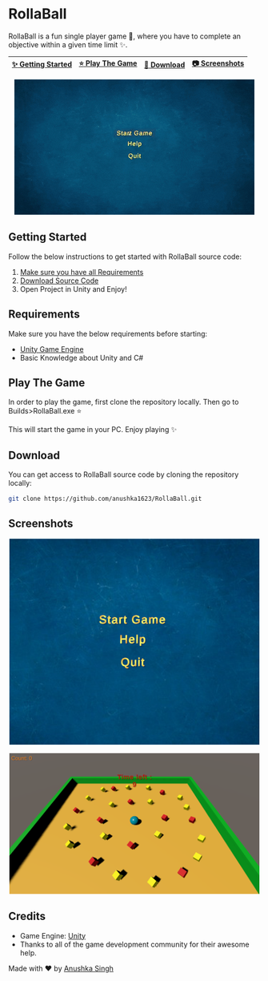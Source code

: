 # RollaBall

RollaBall is a fun single player game :tada:, where you have to complete an objective within a given time limit :sparkles:.

| [:sparkles: Getting Started](#getting-started) | [:star: Play The Game](#play-the-game)| [:rocket: Download](#download) | [:camera: Screenshots](#screenshots) |
| --------------- | -------- |  ----------- |  ----------- |

<p align="center">
  <img src='https://github.com/anushka1623/Roll-a-Ball/blob/master/GIFs/GIF.gif'>
</p>

## Getting Started

Follow the below instructions to get started with RollaBall source code:

1. [Make sure you have all Requirements](#requirements)
2. [Download Source Code](#download)
3. Open Project in Unity and Enjoy!

## Requirements

Make sure you have the below requirements before starting:

- [Unity Game Engine](https://unity3d.com)
- Basic Knowledge about Unity and C#

## Play The Game

In order to play the game, first clone the repository locally.
Then go to Builds>RollaBall.exe  :star:

This will start the game in your PC.
Enjoy playing :sparkles:

## Download

You can get access to RollaBall source code by cloning the repository locally:

```bash
git clone https://github.com/anushka1623/RollaBall.git
```

## Screenshots

<p align="center">
  <img src="https://github.com/anushka1623/Roll-a-Ball/blob/master/Images/GameMenuScreenshot.png" width="500" />
</p>

<p align="center">
  <img src="https://github.com/anushka1623/Roll-a-Ball/blob/master/Images/GameScreenshot.png" width="500"/>
</p>

## Credits

- Game Engine: [Unity](https://unity3d.com/)
- Thanks to all of the game development community for their awesome help.


Made with :heart: by [Anushka Singh](https://github.com/anushka1623)

